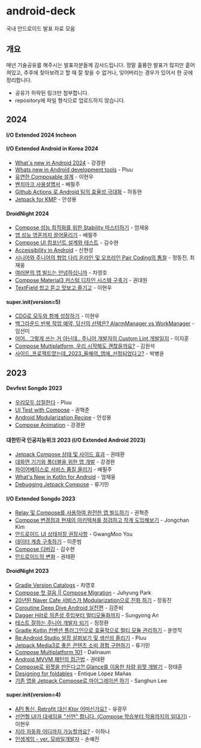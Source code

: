 # android-deck
국내 안드로이드 발표 자료 모음

## 개요
매년 기술공유를 해주시는 발표자분들께 감사드립니다. 정말 훌륭한 발표가 많지만 흩어져있고, 추후에 찾아보려고 할 때 잘 찾을 수 없거나, 잊어버리는 경우가 있어서 한 곳에 정리합니다.

- 공유가 허락된 링크만 첨부합니다.
- repository에 파일 형식으로 업로드하지 않습니다.

## 2024
#### I/O Extended 2024 Incheon


#### I/O Extended Android in Korea 2024
- [What`s new in Android 2024](https://speakerdeck.com/kyeongwan/o-extended-android-2024-whats-new-in-android-2024) - 강경완
- [Whats new in Android development tools](https://speakerdeck.com/pluu/o-extended-android-in-korea-2024-whats-new-in-android-development-tools) - Pluu
- [유연한 Composable 설계](https://speakerdeck.com/l2hyunwoo/yuyeonhan-composable-seolgye) - 이현우
- [벤치마크 사용설명서](https://speakerdeck.com/veronikapj/how-to-use-macrobenchmark) - 배필주
- [Github Actions 로 Android 팀의 효율성 극대화](https://speakerdeck.com/hadonghyun/github-actions-ro-android-timyi-hyoyulseong-geugdaehwa) - 하동현
- [Jetpack for KMP](https://speakerdeck.com/fornewid/jetpack-for-kmp) - 안성용


#### DroidNight 2024
- [Compose 성능 최적화를 위한 Stability 마스터하기](https://speakerdeck.com/skydoves/kr-2024-droidknights-mastering-stability-to-optimize-compose-performance) - 엄재웅
- [앱 성능 영혼까지 끌어올리기](https://speakerdeck.com/veronikapj/aeb-seongneung-yeonghonggaji-ggeuleoolrigi) - 배필주
- [Compose UI 컴포넌트 설계와 테스트](https://speakerdeck.com/wisemuji/droidknights-2024-compose-ui-keomponeonteu-seolgyewa-teseuteu) - 김수현
- [Accessibility in Android](https://speakerdeck.com/nanamare/droid-knights-2024-accessibility-in-android-ed460750-9a06-4e7e-b156-5decf7596817) - 신현성
- [시니어와 주니어의 협업 다리 온라인 및 오프라인 Pair Coding의 통찰](https://bit.ly/3yX3Rbv) - 정동진, 최재웅
- [여러분의 앱 빌드는 안녕하십니까](https://docs.google.com/presentation/d/1_aIuyBlTZyYQPxUH3PiZg91Rs-ImbDXjiir9j0R5e2Q/mobilepresent?slide=id.g2ca7a695c3a_0_54) - 차영호
- [Compose Material3 커스텀 디자인 시스템 구축기](https://speakerdeck.com/kwondae/droidknights-2024-compose-material3-keoseuteom-dijain-siseutem-gucuggi) - 권대원
- [TextField 씹고 뜯고 맛보고 즐기고](https://speakerdeck.com/l2hyunwoo/textfield-ssibgo-ddeudgo-masbogo-jeulgigo) - 이현우

#### super.init(version=5)
- [CDG로 모두와 함께 성장하기](https://speakerdeck.com/l2hyunwoo/cdgro-moduwa-hamgge-seongjanghagi) - 이현우
- [백그라운드 반복 작업 예약, 당신의 선택은? AlarmManager vs WorkManager](https://speakerdeck.com/nnal0256/super-init-baeggeuraundeu-banbog-jageob-yeyag-dangsinyi-seontaegeun) - 임선미
- [어어.. 그렇게 쓰는 거 아닌데.. 주니어 개발자의 Custom Lint 개발일지](https://speakerdeck.com/leejihoon/eoeo-dot-geureohge-sseuneun-geo-aninde-dot-junieo-gaebaljayi-custom-lint-gaebalilji-super-init5) - 이지훈
- [Compose Multiplatform, 우리 시작해도 괜찮을까요?](https://speakerdeck.com/onseok/compose-multiplatform-uri-sijaghaedo-gwaencanheulggayo) - 김원석
- [사이드_프로젝트였는데_2023_올해의_앱에_선정되었다고?](https://speakerdeck.com/bombakbang/saideu-peurojegteuyeossneunde-2023-olhaeyi-aebe-seonjeongdoeeossdago) - 박병윤


## 2023
#### Devfest Songdo 2023
- [우리모두 삽질한다](https://speakerdeck.com/pluu/urimodu-sabjilhanda) - Pluu
- [UI Test with Compose](https://docs.google.com/presentation/d/1y78cGEfqPuKCD052u5VyThWC7G6esvgZUJYw4nmrkQA/edit#slide=id.g2639e353562_2_71) - 권혁준
- [Android Modularization Recipe](https://speakerdeck.com/fornewid/android-modularization-recipe) - 안성용
- [Compose Animation](https://speakerdeck.com/kyeongwan/compose-animation) - 강경완

#### 대한민국 인공지능위크 2023 (I/O Extended Android 2023)
- [Jetpack Compose 상태 및 사이드 효과](https://speakerdeck.com/taehwandev/jetpack-compose-sangtae-mic-saideu-hyogwa) - 권태환
- [대화면 기기와 폴더블을 위한 앱 개발](https://www.slideshare.net/slideshow/2023-259307176/259307176) - 강경완
- [파이어베이스로 서비스 품질 올리기](https://speakerdeck.com/veronikapj/paieobeiseuro-seobiseu-pumjil-olrigi) - 배필주
- [What's New in Kotlin for Android](https://speakerdeck.com/skydoves/o-extended-2023-whats-new-in-kotlin-for-android) - 엄재웅
- [Debugging Jetpack Compose](https://speakerdeck.com/workspace93/debugging-jetpack-compose) - 류기민

#### I/O Extended Songdo 2023
- [Relay 및 Compose를 사용하여 완전한 앱 빌드하기](https://docs.google.com/presentation/d/1DCLyj1ATnowLN59QRFEdyZid_lUKQQW07GlFTk_lTQ8/edit?resourcekey=0-UeURVC4K6_z-vlYfYbiddA) - 권혁준
- [Compose 변경점과 현재의 아키텍쳐를 점검하고 작게 도입해보기](https://docs.google.com/presentation/d/1C7N2KsJKA5KKrdeXlxxwY0YgeB0Q2RRkyx6t4v7YYOQ/edit#slide=id.g275a2d7037a_0_424) - Jongchan Kim
- [안드로이드 UI 상태저장 권장사항](https://speakerdeck.com/pangmoo/andeuroideu-ui-sangtae-jeojang-gweonjangsahang) - GwangMoo You
- [데이터 계층 구축하기](https://docs.google.com/presentation/d/1xTf3nzw_aNbbZ9n_c-TFo7hXviCZDpRQIrAE9GveUJk/edit?resourcekey=0-3dAwg_twJxrapdcmXvG3Rw#slide=id.g267e991feac_0_0) - 이준범
- [Compose 디버깅](https://docs.google.com/presentation/d/1M8tMcezblF1wCTXhst5ICzTPZN0TOfns0q63cuSwmbo/edit?usp=drivesdk) - 김수현
- [안드로이드의 변화](https://speakerdeck.com/taehwandev/andeuroideuyi-byeonhwa-io-extended-2013-songdo) - 권태환

#### DroidNight 2023
- [Gradle Version Catalogs](https://docs.google.com/presentation/d/1dicnmRW3dWyA4Yl7V3fFp1tp6bc1ULn1zrBvfRfilxA/mobilepresent?resourcekey=0-RZsGR81zJUIBkEQRgK3GXA&slide=id.g1f133acde25_5_4) - 차영호
- [Compose 첫 걸음 || Compose Migration](https://speakerdeck.com/juhyung/compose-ceos-geoleum-compose-migration) - Juhyung Park
- [20년된 Naver Cafe 서비스가 Modularization으로 진화 하기](https://www.slideshare.net/slideshow/20-naver-cafe-modularization-pdf/261758167) - 정동진
- [Coroutine Deep Dive Android 실전편](https://docs.google.com/presentation/d/e/2PACX-1vTwJbaO2D70XdQ65n_V6-Kwk_Hg7PTgPzSD83w4yjwYpC5TmvH5thyknv-IHGv2bryP3m4VN3IZbUOG/pub?slide=id.g1f133acde25_5_4) - 김준비
- [Dagger Hilt로 의존성 주입부터 멀티모듈화까지](https://speakerdeck.com/fornewid/dagger-hiltro-yijonseong-juibbuteo-meoltimodyulhwaggaji) - Sungyong An
- [테스트 잘하는 주니어 개발자 되기](https://docs.google.com/presentation/d/1BlDQGAecqBrgiBVB1XqOoOKEDt2C9jrWSjoXc_nbbNE/mobilepresent?slide=id.g1f133acde25_5_4) - 정정환
- [Gradle Kotlin 컨벤션 플러그인으로 효율적으로 멀티 모듈 관리하기](https://www.slideshare.net/slideshow/gradle-kotlin/261178195) - 윤영직
- [Re:Android Studio 설정 살펴보기 및 생산성 올리기](https://speakerdeck.com/pluu/re-android-studio-seoljeong-salpyeobogi-mic-saengsanseong-olrigi) - Pluu
- [Jetpack Media3로 좋은 콘텐츠 소비 경험 구현하기](https://speakerdeck.com/workspace93/jetpack-media3ro-joheun-kontenceu-sobi-gyeongheom-guhyeonhagi) - 류기민
- [Compose Multiplatform 101](https://speakerdeck.com/dalinaum/compose-multiplatform-101) - Dalinaum
- [Android MVVM 패턴의 접근법](https://speakerdeck.com/taehwandev/android-mvvm-paeteonyi-jeobgeunbeob-2023-deuroideu-naiceu) - 권태환
- [Compose로 위젯을 만든다고?! Glance를 이용한 차량 위젯 개발기](https://speakerdeck.com/taehuniy/droidknights-2023-jeongtaehun-composero-wijeseul-mandeundago-glancereul-iyonghan-caryang-wijes-gaebalgi) - 정태훈
- [Designing for foldables](https://docs.google.com/presentation/d/177zzvDk8WVGBSi6ptWdZgTf9wSB48xbT-7sAWJBJXEs/mobilepresent?slide=id.g1813e8fe6e8_0_65) - Entique López Mañas
- [기존 앱을 Jetpack Compose로 마이그레이션 하기](https://speakerdeck.com/dsa28s/droidknights-2023-isanghun-gijon-aebeul-jetpack-composero-maigeureisyeon-hagi) - Sanghun Lee


#### super.init(version=4)
- [API 통신, Retrofit 대신 Ktor 어떠신가요?](https://speakerdeck.com/pangmoo/api-tongsin-retrofit-daesin-ktor-eoddeosingayo) - 유광무
- [선언형 UI가 대세임을 "선언" 합니다. (Compose 학습부터 적용까지의 일대기)](https://speakerdeck.com/l2hyunwoo/seoneonhyeong-uiga-daeseimeul-seoneonhabnida) - 이현우
- [지라 자동화 어디까지 가능할까요?](https://speakerdeck.com/hanalee/jira-jadonghwa-eodiggaji-ganeunghalggayo) - 이하나
- [인생게임 - ver. 모바일개발자](https://speakerdeck.com/gaegul2moja/insaeng-geim-ver-dot-android-developer) - 손예진
